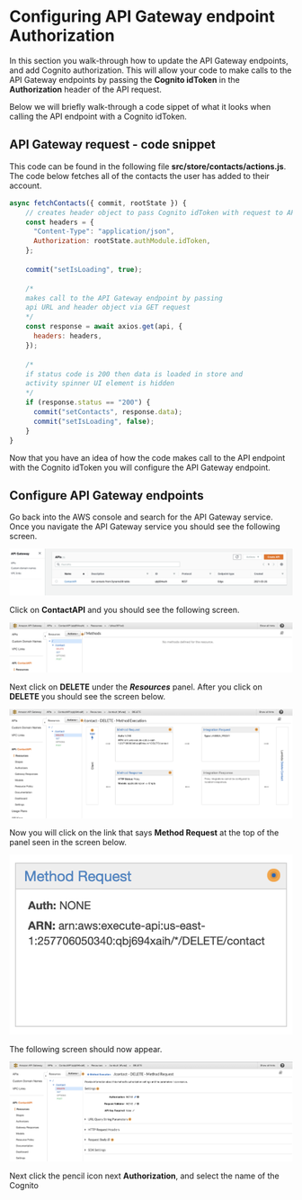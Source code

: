 # Configuring API Gateway endpoint Authorization

In this section you walk-through how to update the API Gateway endpoints, and add Cognito authorization. This will allow your code to make calls to the API Gateway endpoints by passing the **Cognito idToken** in the **Authorization** header of the API request.

Below we will briefly walk-through a code sippet of what it looks when calling the API endpoint with a Cognito idToken.

## API Gateway request - code snippet

This code can be found in the following file **src/store/contacts/actions.js**. The code below fetches all of the contacts the user has added to their account.

```js
async fetchContacts({ commit, rootState }) {
    // creates header object to pass Cognito idToken with request to API endpoint
    const headers = {
      "Content-Type": "application/json",
      Authorization: rootState.authModule.idToken,
    };

    commit("setIsLoading", true);

    /*
    makes call to the API Gateway endpoint by passing
    api URL and header object via GET request
    */
    const response = await axios.get(api, {
      headers: headers,
    });

    /*
    if status code is 200 then data is loaded in store and
    activity spinner UI element is hidden
    */
    if (response.status == "200") {
      commit("setContacts", response.data);
      commit("setIsLoading", false);
    }
}
```

Now that you have an idea of how the code makes call to the API endpoint with the Cognito idToken you will configure the API Gateway endpoint.

## Configure API Gateway endpoints

Go back into the AWS console and search for the API Gateway service. Once you navigate the API Gateway service you should see the following screen.

![npm run](../docs/images/api-gateway/api-1.png)

Click on **ContactAPI** and you should see the following screen.

![npm run](../docs/images/api-gateway/api-2.png)

Next click on **DELETE** under the **_Resources_** panel. After you click on **DELETE** you should see the screen below.

![npm run](../docs/images/api-gateway/api-3.png)

Now you will click on the link that says **Method Request** at the top of the panel seen in the screen below.

![npm run](../docs/images/api-gateway/api-4.png)

The following screen should now appear.

![npm run](../docs/images/api-gateway/api-5.png)

Next click the pencil icon next **Authorization**, and select the name of the Cognito